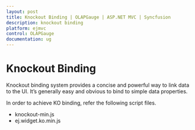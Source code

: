 ```yaml
---
layout: post
title: Knockout Binding | OLAPGauge | ASP.NET MVC | Syncfusion
description: knockout binding
platform: ejmvc
control: OLAPGauge
documentation: ug
---
```


# Knockout Binding

Knockout binding system provides a concise and powerful way to link data to the UI. It’s generally easy and obvious to bind to simple data properties.

In order to achieve KO binding, refer the following script files.

* knockout-min.js
* ej.widget.ko.min.js
